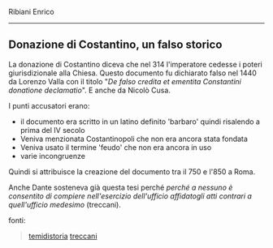 Ribiani Enrico

---

## Donazione di Costantino, un falso storico

La donazione di Costantino diceva che nel 314 l'imperatore cedesse i poteri giurisdizionale alla Chiesa.
Questo documento fu dichiarato falso nel 1440 da Lorenzo Valla con il titolo "*De falso credita et ementita Constantini donatìone declamatio*".
E anche da Nicolò Cusa.

I punti accusatori erano:

- il documento era scritto in un latino definito 'barbaro' quindi risalendo a prima del IV secolo
- Veniva menzionata Costantinopoli che non era ancora stata fondata
- Veniva usato il termine 'feudo' che non era ancora in uso
- varie incongruenze 



Quindi si attribuisce la creazione del documento tra il 750 e l'850 a Roma.

Anche Dante sosteneva già questa tesi perché *perché a nessuno è consentito di compiere nell'esercizio dell'ufficio affidatogli atti contrari a quell'ufficio medesimo* (treccani).



fonti:

> [temidistoria](http://temidistoria.altervista.org/la-donazione-di-costantino-un-falso-storico/?doing_wp_cron=1611507484.4906249046325683593750)
> [treccani](https://www.treccani.it/enciclopedia/donazione-di-costantino_(Enciclopedia-Dantesca)/)
